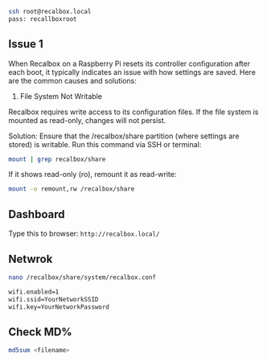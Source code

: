 ```sh
ssh root@recalbox.local
pass: recallboxroot
```

## Issue 1
When Recalbox on a Raspberry Pi resets its controller configuration after each boot, it typically indicates an issue with how settings are saved. Here are the common causes and solutions:
1. File System Not Writable

Recalbox requires write access to its configuration files. If the file system is mounted as read-only, changes will not persist.

Solution: Ensure that the /recalbox/share partition (where settings are stored) is writable. Run this command via SSH or terminal:
```sh
mount | grep recalbox/share
```

If it shows read-only (ro), remount it as read-write:

```sh
mount -o remount,rw /recalbox/share
```

## Dashboard

Type this to browser: `http://recalbox.local/`


## Netwrok

```sh
nano /recalbox/share/system/recalbox.conf

wifi.enabled=1
wifi.ssid=YourNetworkSSID
wifi.key=YourNetworkPassword
```
## Check MD%
```sh
md5sum <filename>
```
